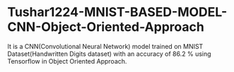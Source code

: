 # Tushar1224-MNIST-BASED-MODEL-CNN-Object-Oriented-Approach
It is a CNN(Convolutional Neural Network) model trained on MNIST Dataset(Handwritten Digits dataset) with an accuracy of 86.2 % using Tensorflow in Object Oriented Approach.
